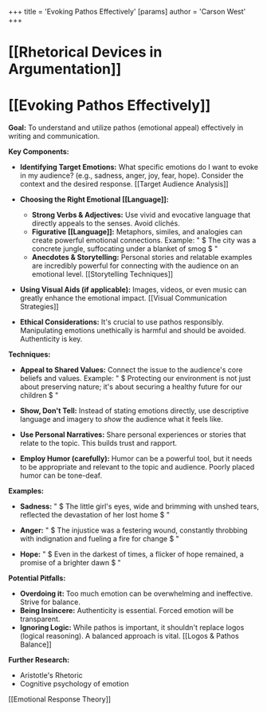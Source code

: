 +++
 title = 'Evoking Pathos Effectively'
[params]
	author = 'Carson West'
+++
# [[Rhetorical Devices in Argumentation]]
# [[Evoking Pathos Effectively]]

**Goal:** To understand and utilize pathos (emotional appeal) effectively in writing and communication.

**Key Components:**

* **Identifying Target Emotions:**  What specific emotions do I want to evoke in my audience?  (e.g., sadness, anger, joy, fear, hope).  Consider the context and the desired response. [[Target Audience Analysis]]

* **Choosing the Right Emotional [[Language]]:**
    * **Strong Verbs & Adjectives:** Use vivid and evocative language that directly appeals to the senses.  Avoid clichés.
    * **Figurative [[Language]]:** Metaphors, similes, and analogies can create powerful emotional connections.  Example:  " $ The city was a concrete jungle, suffocating under a blanket of smog $ "
    * **Anecdotes & Storytelling:** Personal stories and relatable examples are incredibly powerful for connecting with the audience on an emotional level. [[Storytelling Techniques]]

* **Using Visual Aids (if applicable):** Images, videos, or even music can greatly enhance the emotional impact. [[Visual Communication Strategies]]

* **Ethical Considerations:**  It's crucial to use pathos responsibly.  Manipulating emotions unethically is harmful and should be avoided.  Authenticity is key.

**Techniques:**

* **Appeal to Shared Values:** Connect the issue to the audience's core beliefs and values.  Example:  " $ Protecting our environment is not just about preserving nature; it's about securing a healthy future for our children $ "

* **Show, Don't Tell:** Instead of stating emotions directly, use descriptive language and imagery to *show* the audience what it feels like.

* **Use Personal Narratives:** Share personal experiences or stories that relate to the topic.  This builds trust and rapport.

* **Employ Humor (carefully):** Humor can be a powerful tool, but it needs to be appropriate and relevant to the topic and audience.  Poorly placed humor can be tone-deaf.


**Examples:**

* **Sadness:**  " $ The little girl's eyes, wide and brimming with unshed tears, reflected the devastation of her lost home $ "

* **Anger:** " $ The injustice was a festering wound, constantly throbbing with indignation and fueling a fire for change $ "

* **Hope:** " $ Even in the darkest of times, a flicker of hope remained, a promise of a brighter dawn $ "


**Potential Pitfalls:**

* **Overdoing it:** Too much emotion can be overwhelming and ineffective.  Strive for balance.
* **Being Insincere:**  Authenticity is essential.  Forced emotion will be transparent.
* **Ignoring Logic:** While pathos is important, it shouldn't replace logos (logical reasoning).  A balanced approach is vital. [[Logos & Pathos Balance]]


**Further Research:**

* Aristotle's Rhetoric
*  Cognitive psychology of emotion

[[Emotional Response Theory]]
